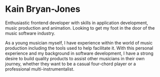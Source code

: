 # Kain Bryan-Jones
Enthusiastic frontend developer with skills in application development, music production and animation. Looking to get my foot in the door of the music software industry.

As a young musician myself, I have experience within the world of music production including the tools used to help facilitate it. With this personal experience and my background in software development, I have a strong desire to build quality products to assist other musicians in their own journey, whether they want to be a casual four-chord player or a professional multi-instrumentalist.

